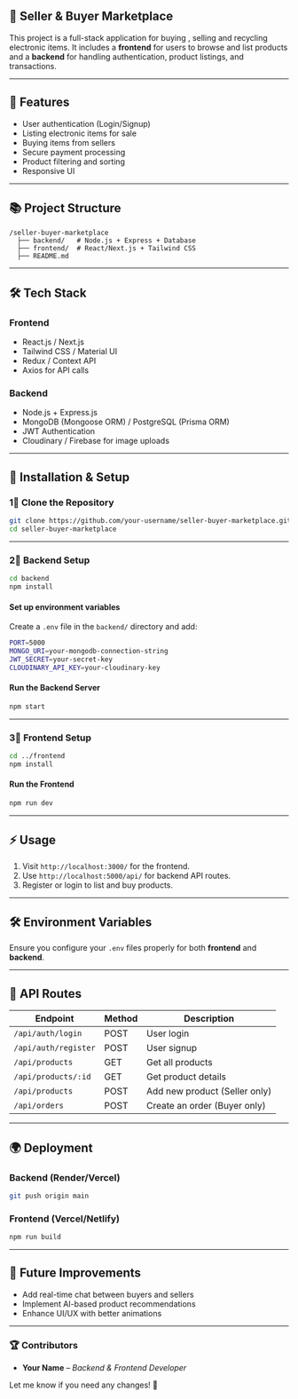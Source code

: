 ## 🛂 Seller & Buyer Marketplace

This project is a full-stack application for buying , selling and recycling  electronic items. It includes a **frontend** for users to browse and list products and a **backend** for handling authentication, product listings, and transactions.

---

## 📌 Features

- User authentication (Login/Signup)
- Listing electronic items for sale
- Buying items from sellers
- Secure payment processing
- Product filtering and sorting
- Responsive UI

---

## 📚 Project Structure

```
/seller-buyer-marketplace
  ├── backend/   # Node.js + Express + Database
  ├── frontend/  # React/Next.js + Tailwind CSS
  ├── README.md
```

---

## 🛠️ Tech Stack

### **Frontend**
- React.js / Next.js
- Tailwind CSS / Material UI
- Redux / Context API
- Axios for API calls

### **Backend**
- Node.js + Express.js
- MongoDB (Mongoose ORM) / PostgreSQL (Prisma ORM)
- JWT Authentication
- Cloudinary / Firebase for image uploads

---

## 🚀 Installation & Setup

### **1⃣ Clone the Repository**
```sh
git clone https://github.com/your-username/seller-buyer-marketplace.git
cd seller-buyer-marketplace
```

---

### **2⃣ Backend Setup**
```sh
cd backend
npm install
```
#### **Set up environment variables**
Create a `.env` file in the `backend/` directory and add:
```sh
PORT=5000
MONGO_URI=your-mongodb-connection-string
JWT_SECRET=your-secret-key
CLOUDINARY_API_KEY=your-cloudinary-key
```
#### **Run the Backend Server**
```sh
npm start
```

---

### **3⃣ Frontend Setup**
```sh
cd ../frontend
npm install
```
#### **Run the Frontend**
```sh
npm run dev
```

---

## ⚡ Usage

1. Visit `http://localhost:3000/` for the frontend.
2. Use `http://localhost:5000/api/` for backend API routes.
3. Register or login to list and buy products.

---

## 🛠️ Environment Variables

Ensure you configure your `.env` files properly for both **frontend** and **backend**.

---

## 🐝 API Routes

| Endpoint          | Method | Description                     |
|------------------|--------|---------------------------------|
| `/api/auth/login` | POST   | User login                     |
| `/api/auth/register` | POST | User signup                    |
| `/api/products`   | GET    | Get all products               |
| `/api/products/:id` | GET  | Get product details            |
| `/api/products`   | POST   | Add new product (Seller only)  |
| `/api/orders`     | POST   | Create an order (Buyer only)   |

---

## 🌍 Deployment

### **Backend (Render/Vercel)**
```sh
git push origin main
```

### **Frontend (Vercel/Netlify)**
```sh
npm run build
```

---

## 📌 Future Improvements
- Add real-time chat between buyers and sellers
- Implement AI-based product recommendations
- Enhance UI/UX with better animations

---

### 🏆 **Contributors**
- **Your Name** – _Backend & Frontend Developer_

Let me know if you need any changes! 🚀

